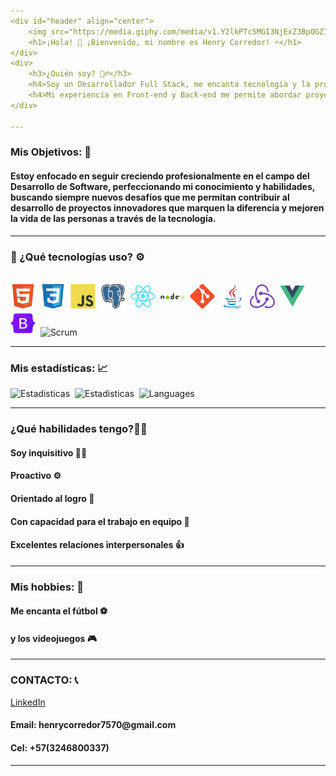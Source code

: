 ```yaml
---
<div id="header" align="center">
    <img src="https://media.giphy.com/media/v1.Y2lkPTc5MGI3NjExZ3BpOGZ1dXEya2U1OGxpanh3azh5eGtoc3QxcnUzeHljeXMyeWhnNyZlcD12MV9pbnRlcm5hbF9naWZfYnlfaWQmY3Q9Zw/l3q2KRkOVYvi8WfU4/giphy.gif" width="200" height="200"/>&nbsp;
    <h1>¡Hola! 👋 ¡Bienvenido, mi nombre es Henry Corredor! ⚡</h1>
</div>
<div>
    <h3>¿Quién soy? 🕵️‍♂️</h3>
    <h4>Soy un Desarrollador Full Stack, me encanta tecnología y la programación 🤓💻. Soy una persona entusiasta, con una mente creativa y una continua sed de conocimiento. Estoy constantemente lleno de energía y siempre dispuesto a colaborar y trabajar en equipo, brindar apoyo y asistencia a quien lo necesite. 🤝💪😉</h4>
    <h4>Mi experiencia en Front-end y Back-end me permite abordar proyectos de extremo a extremo con confianza, utilizando las tecnologías mas usadas en la actualidad. Estoy bien versado en metodologías ágiles, lo que me permite colaborar de manera efectiva en equipos multidisciplinarios y entregar proyectos de alta calidad en plazos ajustados. 🚀👌</h4> 
</div>

---
```

<div>
    <h3>Mis Objetivos: 🎯</h3>
    <h4>Estoy enfocado en seguir creciendo profesionalmente en el campo del Desarrollo de Software, perfeccionando mi conocimiento y habilidades, buscando siempre nuevos desafíos que me permitan contribuir al desarrollo de proyectos innovadores que marquen la diferencia y mejoren la vida de las personas a través de la tecnología.</h4>
</div>

---
<div>
    <h3>🔨 ¿Qué tecnologías uso? ⚙️</h3> 
    <br/>   
    <div>
        <img src="https://github.com/devicons/devicon/blob/master/icons/html5/html5-original.svg" title="HTML5" alt="HTML" width="40" height="40"/>&nbsp;
        <img src="https://github.com/devicons/devicon/blob/master/icons/css3/css3-original.svg" title="CSS3" alt="CSS" width="40" height="40"/>&nbsp;
        <img src="https://github.com/devicons/devicon/blob/master/icons/javascript/javascript-original.svg" title="JavaScript" alt="JS" width="40" height="40"/>&nbsp;
        <img src="https://github.com/devicons/devicon/blob/master/icons/postgresql/postgresql-original.svg" title="PostgreSQL" alt="SQL" width="40" height="40"/>&nbsp;
        <img src="https://github.com/devicons/devicon/blob/master/icons/react/react-original.svg" title="React" alt="React" width="40" height="40"/>&nbsp;
        <img src="https://github.com/devicons/devicon/blob/master/icons/nodejs/nodejs-original-wordmark.svg" title="NodeJs" alt="Node" width="40" height="40"/>&nbsp;
        <img src="https://github.com/devicons/devicon/blob/master/icons/git/git-original.svg" title="Git" alt="Git" width="40" height="40"/>&nbsp;
        <img src="https://github.com/devicons/devicon/blob/master/icons/java/java-original.svg" title="Java" alt="Java" width="40" height="40"/>&nbsp;
        <img src="https://github.com/devicons/devicon/blob/master/icons/redux/redux-original.svg" title="Redux" alt="Redux" width="40" height="40"/>&nbsp;
        <img src="https://github.com/devicons/devicon/blob/master/icons/vuejs/vuejs-original.svg" title="Vue.js" alt="Vue" width="40" height="40"/>&nbsp;
        <img src="https://github.com/devicons/devicon/blob/master/icons/bootstrap/bootstrap-original.svg" title="Bootstrap" alt="Bootstrap" width="40" height="40"/>&nbsp;
        <img src="https://www.scrum.org/themes/custom/scrumorg_v2/assets/images/logo-250.png" title="Scrum" alt="Scrum" width="40" height="40"/>&nbsp;
    </div>
</div>

---
<div>
    <h3>Mis estadísticas: 📈</h3>
    <img src="https://streak-stats.demolab.com?user=henrycorredor7570&theme=github-green-purple&hide_border=true&border_radius=4&locale=es" title="Estadisticas" alt="Estadisticas" width="400" height="187"/>&nbsp;
    <img src="https://github-readme-stats.vercel.app/api?username=henrycorredor7570&show_icons=true&theme=aura&locale=es" title="Estadisticas" alt="Estadisticas" width="400" height="177"/>&nbsp;
    <img src="https://github-readme-stats.vercel.app/api/top-langs/?username=henrycorredor7570&hide_progress=false&locale=es" title="Languages" alt="Languages"  width="400" height="170"/>&nbsp;
</div>

---
<div>
    <h3>¿Qué habilidades tengo?🏃‍♂️</h3>
    <h4>Soy inquisitivo 🕵️‍♂️</h4>
    <h4>Proactivo ⚙️</h4>
    <h4>Orientado al logro 🥇</h4>
    <h4>Con capacidad para el trabajo en equipo 🤝</h4>
    <h4>Excelentes relaciones interpersonales 👍</h4>
</div>

---
<div>
    <h3>Mis hobbies: 🎳</h3>
    <h4>Me encanta el fútbol ⚽</h4>
    <h4>y los videojuegos 🎮</h4>
</div>

---
<div>
    <h3>CONTACTO: 📞</h3>
    <a href="https://www.linkedin.com/in/henry-corredor-developer" target="_blank">LinkedIn</a>
    <h4>Email: henrycorredor7570@gmail.com</h4>
    <h4>Cel: +57(3246800337)</h4>
</div>

---
